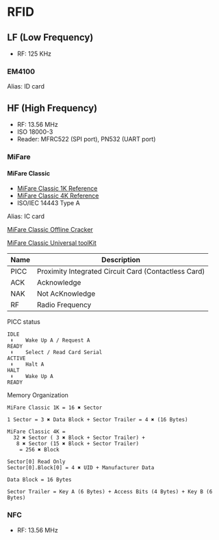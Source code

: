 # RFID

## LF (Low Frequency)

- RF: 125 KHz

### EM4100

Alias: ID card

## HF (High Frequency)

- RF: 13.56 MHz
- ISO 18000-3
- Reader: MFRC522 (SPI port), PN532 (UART port)

### MiFare

#### MiFare Classic

- [MiFare Classic 1K Reference](https://www.nxp.com/docs/en/data-sheet/MF1S50YYX_V1.pdf)
- [MiFare Classic 4K Reference](https://www.nxp.com/docs/en/data-sheet/MF1S70YYX_V1.pdf)
- ISO/IEC 14443 Type A

Alias: IC card

[MiFare Classic Offline Cracker](https://github.com/nfc-tools/mfoc)

[MiFare Classic Universal toolKit](https://github.com/nfc-tools/mfcuk)

| Name | Description |
|-|-|
| PICC | Proximity Integrated Circuit Card (Contactless Card) |
| ACK | Acknowledge |
| NAK | Not AcKnowledge |
| RF | Radio Frequency |

PICC status

```
IDLE
 ⬇    Wake Up A / Request A
READY
 ⬇    Select / Read Card Serial
ACTIVE
 ⬇    Halt A
HALT
 ⬇    Wake Up A
READY
```

Memory Organization

```
MiFare Classic 1K = 16 ✖ Sector

1 Sector = 3 ✖ Data Block + Sector Trailer = 4 ✖ (16 Bytes)
```

```
MiFare Classic 4K = 
  32 ✖ Sector ( 3 ✖ Block + Sector Trailer) + 
   8 ✖ Sector (15 ✖ Block + Sector Trailer)
    = 256 ✖ Block
```

```
Sector[0] Read Only
Sector[0].Block[0] = 4 ✖ UID + Manufacturer Data
```

```
Data Block = 16 Bytes
```

```
Sector Trailer = Key A (6 Bytes) + Access Bits (4 Bytes) + Key B (6 Bytes)
```

### NFC

- RF: 13.56 MHz
